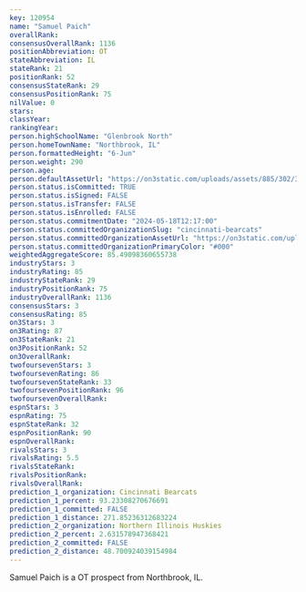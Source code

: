 ```yaml
---
key: 120954
name: "Samuel Paich"
overallRank: 
consensusOverallRank: 1136
positionAbbreviation: OT
stateAbbreviation: IL
stateRank: 21
positionRank: 52
consensusStateRank: 29
consensusPositionRank: 75
nilValue: 0
stars: 
classYear: 
rankingYear: 
person.highSchoolName: "Glenbrook North"
person.homeTownName: "Northbrook, IL"
person.formattedHeight: "6-Jun"
person.weight: 290
person.age: 
person.defaultAssetUrl: "https://on3static.com/uploads/assets/885/302/302885.png"
person.status.isCommitted: TRUE
person.status.isSigned: FALSE
person.status.isTransfer: FALSE
person.status.isEnrolled: FALSE
person.status.commitmentDate: "2024-05-18T12:17:00"
person.status.committedOrganizationSlug: "cincinnati-bearcats"
person.status.committedOrganizationAssetUrl: "https://on3static.com/uploads/assets/877/149/149877.svg"
person.status.committedOrganizationPrimaryColor: "#000"
weightedAggregateScore: 85.49098360655738
industryStars: 3
industryRating: 85
industryStateRank: 29
industryPositionRank: 75
industryOverallRank: 1136
consensusStars: 3
consensusRating: 85
on3Stars: 3
on3Rating: 87
on3StateRank: 21
on3PositionRank: 52
on3OverallRank: 
twofoursevenStars: 3
twofoursevenRating: 86
twofoursevenStateRank: 33
twofoursevenPositionRank: 96
twofoursevenOverallRank: 
espnStars: 3
espnRating: 75
espnStateRank: 32
espnPositionRank: 90
espnOverallRank: 
rivalsStars: 3
rivalsRating: 5.5
rivalsStateRank: 
rivalsPositionRank: 
rivalsOverallRank: 
prediction_1_organization: Cincinnati Bearcats
prediction_1_percent: 93.23308270676691
prediction_1_committed: FALSE
prediction_1_distance: 271.85236312683224
prediction_2_organization: Northern Illinois Huskies
prediction_2_percent: 2.631578947368421
prediction_2_committed: FALSE
prediction_2_distance: 48.700924039154984
---
```

Samuel Paich is a OT prospect from Northbrook, IL.